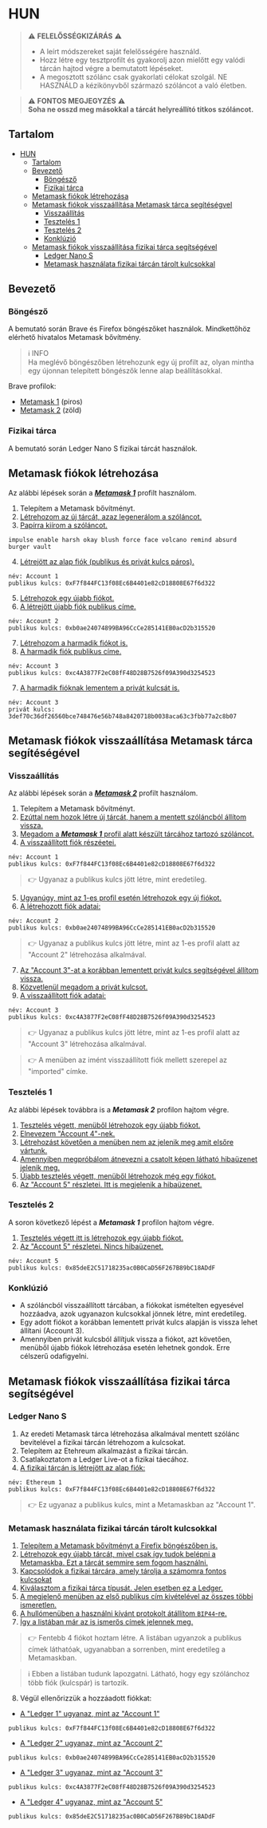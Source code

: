 # HUN

> ⚠️ **FELELŐSSÉGKIZÁRÁS** ⚠️
>- A leírt módszereket saját felelősségére használd.
>- Hozz létre egy tesztprofilt és gyakorolj azon mielőtt egy valódi tárcán hajtod végre a bemutatott lépéseket.
>- A megosztott szólánc csak gyakorlati célokat szolgál. NE HASZNÁLD a kézikönyvből származó szóláncot a való életben.

> ⚠️ **FONTOS MEGJEGYZÉS** ⚠️<br> **Soha ne osszd meg másokkal a tárcát helyreállító titkos szóláncot.**

## Tartalom
- [HUN](#hun)
  * [Tartalom](#tartalom)
  * [Bevezető](#bevezető)
    + [Böngésző](#böngésző)
    + [Fizikai tárca](#fizikai-tárca)
  * [Metamask fiókok létrehozása](#metamask-fiókok-létrehozása)
  * [Metamask fiókok visszaállítása Metamask tárca segítéségvel](#metamask-fiókok-visszaállítása-metamask-tárca-segít-ségvel)
    + [Visszaállítás](#visszaállítás)
    + [Tesztelés 1](#tesztelés-1)
    + [Tesztelés 2](#tesztelés-2)
    + [Konklúzió](#konklúzió)
  * [Metamask fiókok visszaállítása fizikai tárca segítségével](#metamask-fiókok-visszaállítása-fizikai-tárca-segítségével)
    + [Ledger Nano S](#ledger-nano-s)
    + [Metamask használata fizikai tárcán tárolt kulcsokkal](#metamask-használata-fizikai-tárcán-tárolt-kulcsokkal)

## Bevezető
### Böngésző
A bemutató során Brave és Firefox böngészőket használok. Mindkettőhöz elérhető hivatalos Metamask bővítmény.

> ℹ️ INFO <br>Ha meglévő böngészőben létrehozunk egy új profilt az, olyan mintha egy újonnan telepített böngészők lenne alap beállításokkal.

Brave profilok:
- [Metamask 1](../images/A01.png) (piros)
- [Metamask 2](../images/B01.png) (zöld)

### Fizikai tárca
A bemutató során Ledger Nano S fizikai tárcát használok.

## Metamask fiókok létrehozása
Az alábbi lépések során a [_**Metamask 1**_](../images/A01.png) profilt használom.
1. Telepítem a Metamask bővítményt.
2. [Létrehozom az új tárcát, azaz legenerálom a szóláncot.](../images/A02.png)
3. [Papírra kiírom a szóláncot.](../images/A03.png)
```
impulse enable harsh okay blush force face volcano remind absurd burger vault
```
4. [Létrejött az alap fiók (publikus és privát kulcs páros).](../images/A04.png)
```
név: Account 1
publikus kulcs: 0xF7f844FC13f08Ec6B4401e82cD18808E67f6d322
```
5. [Létrehozok egy újabb fiókot.](../images/A05.png)
6. [A létrejött újabb fiók publikus címe.](../images/A06.png)
```
név: Account 2
publikus kulcs: 0xb0ae24074899BA96CcCe285141EB0acD2b315520
```
7. [Létrehozom a harmadik fiókot is.](../images/A07.png)
8. [A harmadik fiók publikus címe.](../images/A08.png)
```
név: Account 3
publikus kulcs: 0xc4A3877F2eC08fF48D28B7526f09A390d3254523
```
7. [A harmadik fióknak lementem a privát kulcsát is.](../images/A09.png)
```
név: Account 3
privát kulcs: 3def70c36df26560bce748476e56b748a8420718b0038aca63c3fbb77a2c8b07
```

## Metamask fiókok visszaállítása Metamask tárca segítéségével
### Visszaállítás
Az alábbi lépések során a [_**Metamask 2**_](../images/B01.png) profilt használom.
1. Telepítem a Metamask bővítményt.
2. [Ezúttal nem hozok létre új tárcát, hanem a mentett szóláncból állítom vissza.](../images/B02.png)
3. [Megadom a _**Metamask 1**_ profil alatt készült tárcához tartozó szóláncot.](../images/B03.png)
4. [A visszaállított fiók részéetei.](../images/B04.png)
```
név: Account 1
publikus kulcs: 0xF7f844FC13f08Ec6B4401e82cD18808E67f6d322
```
> 👉 Ugyanaz a publikus kulcs jött létre, mint eredetileg.

5. [Ugyanúgy, mint az 1-es profil esetén létrehozok egy új fiókot.](../images/B05.png)
6. [A létrehozott fiók adatai:](../images/B06.png)
``` 
név: Account 2
publikus kulcs: 0xb0ae24074899BA96CcCe285141EB0acD2b315520
``` 
> 👉 Ugyanaz a publikus kulcs jött létre, mint az 1-es profil alatt az "Account 2" létrehozása alkalmával.

7. [Az "Account 3"-at a korábban lementett privát kulcs segítségével állítom vissza.](../images/B07.png)
8. [Közvetlenül megadom a privát kulcsot.](../images/B08.png)
9. [A visszaállított fiók adatai:](../images/B09.png)
```
név: Account 3
publikus kulcs: 0xc4A3877F2eC08fF48D28B7526f09A390d3254523
```
> 👉 Ugyanaz a publikus kulcs jött létre, mint az 1-es profil alatt az "Account 3" létrehozása alkalmával.

> 👉 A menüben az imént visszaállított fiók mellett szerepel az "imported" címke.

### Tesztelés 1
Az alábbi lépések továbbra is a _**Metamask 2**_ profilon hajtom végre.
1. [Tesztelés végett, menüből létrehozok egy újabb fiókot.](../images/B10.png)
2. [Elnevezem "Account 4"-nek.](../images/B11.png)
3. [Létrehozást követően a menüben nem az jelenik meg amit elsőre vártunk.](../images/B12.png)
4. [Amennyiben megpróbálom átnevezni a csatolt képen látható hibaüzenet jelenik meg.](../images/B13.png)
5. [Újabb tesztelés végett, menüből létrehozok még egy fiókot.](../images/B14.png)
6. [Az "Account 5" részletei. Itt is megjelenik a hibaüzenet.](../images/B15.png)

### Tesztelés 2
A soron következő lépést a _**Metamask 1**_ profilon hajtom végre.
1. [Tesztelés végett itt is létrehozok egy újabb fiókot.](../images/B17.png)
2. [Az "Account 5" részletei. Nincs hibaüzenet.](../images/B17.png)
```
név: Account 5
publikus kulcs: 0x85deE2C51718235ac0B0CaD56F267B89bC18ADdF
```

### Konklúzió
- A szóláncból visszaállított tárcában, a fiókokat ismételten egyesével hozzáadva, azok ugyanazon kulcsokkal jönnek létre, mint eredetileg.
- Egy adott fiókot a korábban lementett privát kulcs alapján is vissza lehet állítani (Account 3).
- Amennyiben privát kulcsból állítjuk vissza a fiókot, azt követően, menüből újabb fiókok létrehozása esetén lehetnek gondok. Erre célszerű odafigyelni.

## Metamask fiókok visszaállítása fizikai tárca segítségével
### Ledger Nano S
1. Az eredeti Metamask tárca létrehozása alkalmával mentett szólánc bevitelével a fizikai tárcán létrehozom a kulcsokat.
2. Telepítem az Etehreum alkalmazást a fizikai tárcán.
3. Csatlakoztatom a Ledger Live-ot a fizikai táecához.
4. [A fizikai tárcán is létrejött az alap fiók:](../images/C01.png)
```
név: Ethereum 1
publikus kulcs: 0xF7f844FC13f08Ec6B4401e82cD18808E67f6d322
```
> 👉 Ez ugyanaz a publikus kulcs, mint a Metamaskban az "Account 1".

### Metamask használata fizikai tárcán tárolt kulcsokkal
1. [Telepítem a Metamask bővítményt a Firefix böngészőben is.](../images/C02.png)
2. [Létrehozok egy újabb tárcát, mivel csak így tudok belépni a Metamaskba. Ezt a tárcát semmire sem fogom használni.](../images/C03.png)
3. [Kapcsolódok a fizikai tárcára, amely tárolja a számomra fontos kulcsokat](../images/C04.png)
4. [Kiválasztom a fizikai tárca típusát. Jelen esetben ez a Ledger.](../images/C05.png)
5. [A megjelenő menüben az első publikus cím kivételével az összes többi ismeretlen.](../images/C06.png)
6. [A hullómenüben a használni kívánt protokolt átállítom `BIP44`-re.](../images/C07.png)
7. [Így a listában már az is ismerős címek jelennek meg.](../images/C08.png)
> 👉 Fentebb 4 fiókot hoztam létre. A listában ugyanzok a publikus címek láthatóak, ugyanabban a sorrenben, mint eredetileg a Metamaskban.

> ℹ️ Ebben a listában tudunk lapozgatni. Látható, hogy egy szólánchoz több fiók (kulcspár) is tartozik. 

8. Végül ellenőrizzük a hozzáadott fiókkat:
- [A "Ledger 1" ugyanaz, mint az "Account 1"](../images/C09.png)
```
publikus kulcs: 0xF7f844FC13f08Ec6B4401e82cD18808E67f6d322
```
- [A "Ledger 2" ugyanaz, mint az "Account 2"](../images/C10.png)
```
publikus kulcs: 0xb0ae24074899BA96CcCe285141EB0acD2b315520
```
- [A "Ledger 3" ugyanaz, mint az "Account 3"](../images/C11.png)
```
publikus kulcs: 0xc4A3877F2eC08fF48D28B7526f09A390d3254523
```
- [A "Ledger 4" ugyanaz, mint az "Account 5"](../images/C12.png)
```
publikus kulcs: 0x85deE2C51718235ac0B0CaD56F267B89bC18ADdF
```
